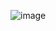 ![image](https://github.com/Abiji-2020/DSA-Cracker/assets/145255212/da8243ea-c37f-4c99-abe3-3fa933439e61)
